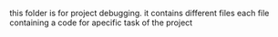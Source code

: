 this folder is for project debugging.
it contains different files each file containing a code for apecific task of
the project